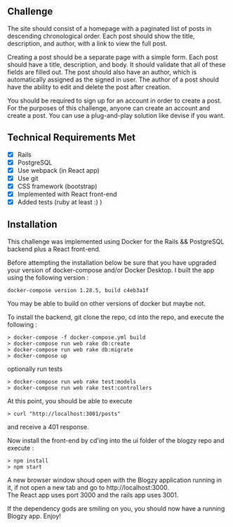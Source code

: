 ## Challenge

The site should consist of a homepage with a paginated list of posts in descending chronological order. Each post should show the title, description, and author, with a link to view the full post.

Creating a post should be a separate page with a simple form. Each post should have a title, description, and body. It should validate that all of these fields are filled out. The post should also have an author, which is automatically assigned as the signed in user. The author of a post should have the ability to edit and delete the post after creation.

You should be required to sign up for an account in order to create a post. For the purposes of this challenge, anyone can create an account and create a post. You can use a plug-and-play solution like devise if you want.

## Technical Requirements Met

- [x] Rails
- [x] PostgreSQL
- [x] Use webpack (in React app)
- [x] Use git
- [x] CSS framework (bootstrap)
- [x] Implemented with React front-end
- [x] Added tests (ruby at least :) )

## Installation

This challenge was implemented using Docker for the Rails && PostgreSQL backend plus a React front-end.

Before attempting the installation below be sure that you have upgraded your version of docker-compose and/or Docker Desktop. I built the app using the following version :

~~~
docker-compose version 1.28.5, build c4eb3a1f
~~~

You may be able to build on other versions of docker but maybe not.

To install the backend, git clone the repo, cd into the repo, and execute the following :

~~~
> docker-compose -f docker-compose.yml build
> docker-compose run web rake db:create
> docker-compose run web rake db:migrate
> docker-compose up
~~~

optionally run tests

~~~
> docker-compose run web rake test:models
> docker-compose run web rake test:controllers
~~~

At this point, you should be able to execute

~~~
> curl "http://localhost:3001/posts"
~~~

and receive a 401 response.

Now install the front-end by cd'ing into the ui folder of the blogzy repo and execute :

~~~
> npm install
> npm start
~~~

A new browser window shoud open with the Blogzy application running in it, if not open a new tab and go to http://localhost:3000.  
The React app uses port 3000 and the rails app uses 3001.

If the dependency gods are smiling on you, you should now have a running Blogzy app.  Enjoy!

